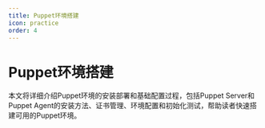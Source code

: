 ```yaml
---
title: Puppet环境搭建
icon: practice
order: 4
---
```


# Puppet环境搭建

本文将详细介绍Puppet环境的安装部署和基础配置过程，包括Puppet Server和Puppet Agent的安装方法、证书管理、环境配置和初始化测试，帮助读者快速搭建可用的Puppet环境。
